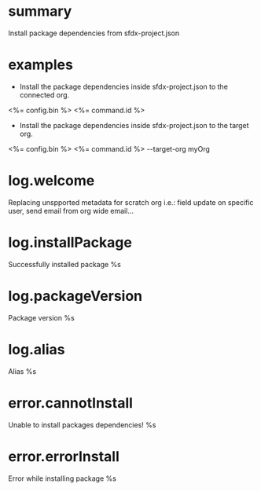 # summary

Install package dependencies from sfdx-project.json

# examples

- Install the package dependencies inside sfdx-project.json to the connected org.
 
 <%= config.bin %> <%= command.id %>

- Install the package dependencies inside sfdx-project.json to the target org.
 
 <%= config.bin %> <%= command.id %> --target-org myOrg

# log.welcome

Replacing unspported metadata for scratch org i.e.: field update on specific user, send email from org wide email...

# log.installPackage

Successfully installed package %s

# log.packageVersion

Package version %s

# log.alias

Alias %s

# error.cannotInstall

Unable to install packages dependencies! %s

# error.errorInstall

Error while installing package %s